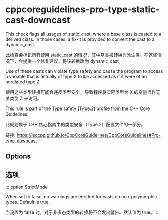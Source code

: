 # cppcoreguidelines-pro-type-static-cast-downcast

This check flags all usages of static_cast, where a base class is casted to a derived class. In those cases, a fix-it is provided to convert the cast to a dynamic_cast.

此检查会标记所有使用 static_cast 的情况，其中基类被转换为派生类。在这些情况下，会提供一个修复建议，将该转换改为 dynamic_cast。

Use of these casts can violate type safety and cause the program to access a variable that is actually of type X to be accessed as if it were of an unrelated type Z.

使用这些类型转换可能会违反类型安全，导致程序将实际类型为 X 的变量当作无关类型 Z 来访问。

This rule is part of the Type safety (Type.2) profile from the C++ Core Guidelines.

此规则属于 C++ 核心指南中的类型安全（Type.2）配置文件的一部分。

链接: https://isocpp.github.io/CppCoreGuidelines/CppCoreGuidelines#Pro-type-downcast

## Options

## 选项

::: option
StrictMode

When set to false, no warnings are emitted for casts on non-polymorphic types. Default is true.

当设置为 false 时，对于非多态类型的转换将不会发出警告。默认值为 true。
:::
